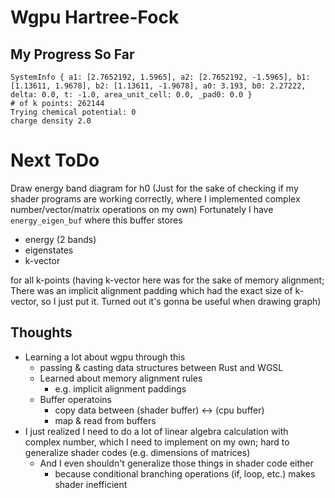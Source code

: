 
# Wgpu Hartree-Fock


## My Progress So Far

```
SystemInfo { a1: [2.7652192, 1.5965], a2: [2.7652192, -1.5965], b1: [1.13611, 1.9678], b2: [1.13611, -1.9678], a0: 3.193, b0: 2.27222, delta: 0.0, t: -1.0, area_unit_cell: 0.0, _pad0: 0.0 }
# of k points: 262144
Trying chemical potential: 0
charge density 2.0
```

# Next ToDo
Draw energy band diagram for h0
(Just for the sake of checking if my shader programs are working correctly, where I implemented complex number/vector/matrix operations on my own)
Fortunately I have `energy_eigen_buf` where this buffer stores 
- energy (2 bands)
- eigenstates
- k-vector

for all k-points (having k-vector here was for the sake of memory alignment; There was an implicit alignment padding which had the exact size of k-vector, so I just put it. Turned out it's gonna be useful when drawing graph)

## Thoughts

- Learning a lot about wgpu through this
    - passing & casting data structures between Rust and WGSL
    - Learned about memory alignment rules
        - e.g. implicit alignment paddings
    - Buffer operatoins
        - copy data between (shader buffer) <-> (cpu buffer)
        - map & read from buffers
- I just realized I need to do a lot of linear algebra calculation with complex number, which I need to implement on my own; hard to generalize shader codes (e.g. dimensions of matrices)
    - And I even shouldn't generalize those things in shader code either
        - because conditional branching operations (if, loop, etc.) makes shader inefficient

